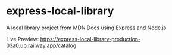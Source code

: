 # express-local-library
A local library project from MDN Docs using Express and Node.js

Live Preview: https://express-local-library-production-03a0.up.railway.app/catalog